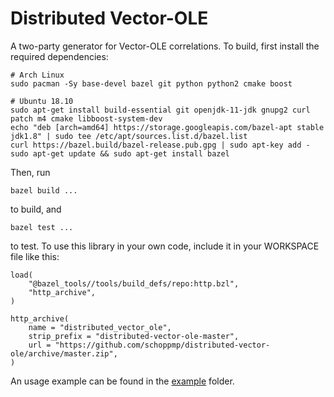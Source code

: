 # Distributed Vector-OLE

A two-party generator for Vector-OLE correlations.
To build, first install the required dependencies:
```
# Arch Linux
sudo pacman -Sy base-devel bazel git python python2 cmake boost

# Ubuntu 18.10
sudo apt-get install build-essential git openjdk-11-jdk gnupg2 curl patch m4 cmake libboost-system-dev
echo "deb [arch=amd64] https://storage.googleapis.com/bazel-apt stable jdk1.8" | sudo tee /etc/apt/sources.list.d/bazel.list
curl https://bazel.build/bazel-release.pub.gpg | sudo apt-key add -
sudo apt-get update && sudo apt-get install bazel
```
Then, run
```
bazel build ...
```
to build, and 
```
bazel test ...
```
to test.
To use this library in your own code, include it in your WORKSPACE file like this:
```
load(
    "@bazel_tools//tools/build_defs/repo:http.bzl",
    "http_archive",
)

http_archive(
    name = "distributed_vector_ole",
    strip_prefix = "distributed-vector-ole-master",
    url = "https://github.com/schoppmp/distributed-vector-ole/archive/master.zip",
)
```
An usage example can be found in the [example](example) folder.